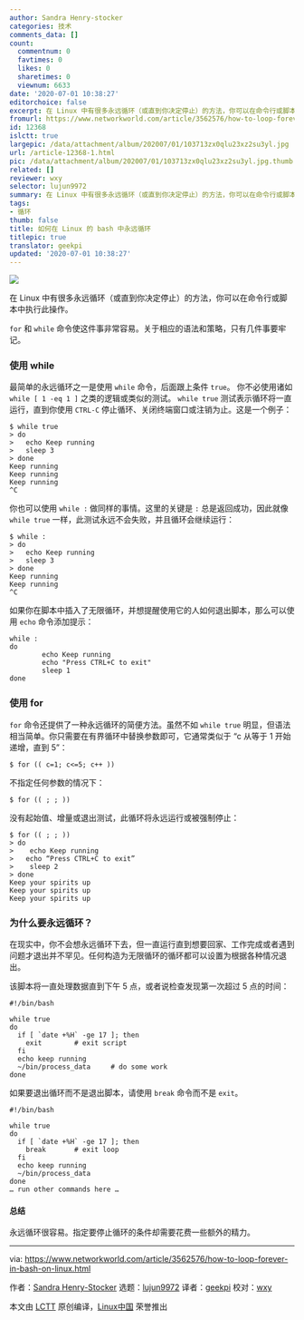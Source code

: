 ```yaml
---
author: Sandra Henry-stocker
categories: 技术
comments_data: []
count:
  commentnum: 0
  favtimes: 0
  likes: 0
  sharetimes: 0
  viewnum: 6633
date: '2020-07-01 10:38:27'
editorchoice: false
excerpt: 在 Linux 中有很多永远循环（或直到你决定停止）的方法，你可以在命令行或脚本中执行此操作。
fromurl: https://www.networkworld.com/article/3562576/how-to-loop-forever-in-bash-on-linux.html
id: 12368
islctt: true
largepic: /data/attachment/album/202007/01/103713zx0qlu23xz2su3yl.jpg
url: /article-12368-1.html
pic: /data/attachment/album/202007/01/103713zx0qlu23xz2su3yl.jpg.thumb.jpg
related: []
reviewer: wxy
selector: lujun9972
summary: 在 Linux 中有很多永远循环（或直到你决定停止）的方法，你可以在命令行或脚本中执行此操作。
tags:
- 循环
thumb: false
title: 如何在 Linux 的 bash 中永远循环
titlepic: true
translator: geekpi
updated: '2020-07-01 10:38:27'
---
```


![](/data/attachment/album/202007/01/103713zx0qlu23xz2su3yl.jpg)


在 Linux 中有很多永远循环（或直到你决定停止）的方法，你可以在命令行或脚本中执行此操作。


`for` 和 `while` 命令使这件事非常容易。关于相应的语法和策略，只有几件事要牢记。


### 使用 while


最简单的永远循环之一是使用 `while` 命令，后面跟上条件 `true`。 你不必使用诸如 `while [ 1 -eq 1 ]` 之类的逻辑或类似的测试。 `while true` 测试表示循环将一直运行，直到你使用 `CTRL-C` 停止循环、关闭终端窗口或注销为止。这是一个例子：



```
$ while true
> do
>   echo Keep running
>   sleep 3
> done
Keep running
Keep running
Keep running
^C

```

你也可以使用 `while :` 做同样的事情。这里的关键是 `:` 总是返回成功，因此就像 `while true` 一样，此测试永远不会失败，并且循环会继续运行：



```
$ while :
> do
>   echo Keep running
>   sleep 3
> done
Keep running
Keep running
^C

```

如果你在脚本中插入了无限循环，并想提醒使用它的人如何退出脚本，那么可以使用 `echo` 命令添加提示：



```
while :
do
        echo Keep running
        echo "Press CTRL+C to exit"
        sleep 1
done

```

### 使用 for


`for` 命令还提供了一种永远循环的简便方法。虽然不如 `while true` 明显，但语法相当简单。你只需要在有界循环中替换参数即可，它通常类似于 “c 从等于 1 开始递增，直到 5”：



```
$ for (( c=1; c<=5; c++ ))

```

不指定任何参数的情况下：



```
$ for (( ; ; ))

```

没有起始值、增量或退出测试，此循环将永远运行或被强制停止：



```
$ for (( ; ; ))
> do
>    echo Keep running
>   echo “Press CTRL+C to exit”
>    sleep 2
> done
Keep your spirits up
Keep your spirits up
Keep your spirits up

```

### 为什么要永远循环？


在现实中，你不会想永远循环下去，但一直运行直到想要回家、工作完成或者遇到问题才退出并不罕见。任何构造为无限循环的循环都可以设置为根据各种情况退出。


该脚本将一直处理数据直到下午 5 点，或者说检查发现第一次超过 5 点的时间：



```
#!/bin/bash

while true
do
  if [ `date +%H` -ge 17 ]; then
    exit        # exit script
  fi
  echo keep running
  ~/bin/process_data     # do some work
done

```

如果要退出循环而不是退出脚本，请使用 `break` 命令而不是 `exit`。



```
#!/bin/bash

while true
do
  if [ `date +%H` -ge 17 ]; then
    break       # exit loop
  fi
  echo keep running
  ~/bin/process_data
done
… run other commands here …

```

#### 总结


永远循环很容易。指定要停止循环的条件却需要花费一些额外的精力。




---


via: <https://www.networkworld.com/article/3562576/how-to-loop-forever-in-bash-on-linux.html>


作者：[Sandra Henry-Stocker](https://www.networkworld.com/author/Sandra-Henry_Stocker/) 选题：[lujun9972](https://github.com/lujun9972) 译者：[geekpi](https://github.com/geekpi) 校对：[wxy](https://github.com/wxy)


本文由 [LCTT](https://github.com/LCTT/TranslateProject) 原创编译，[Linux中国](https://linux.cn/) 荣誉推出